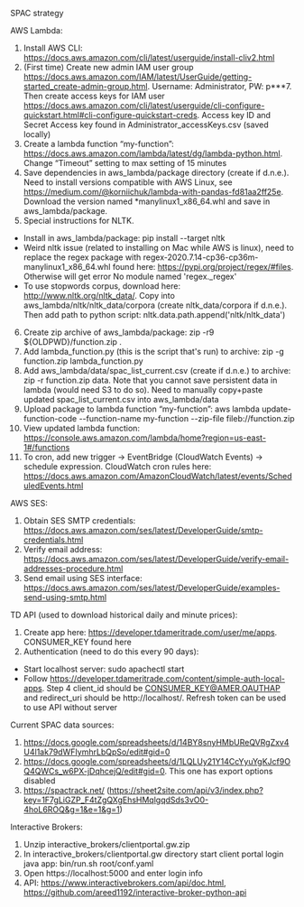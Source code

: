 SPAC strategy

AWS Lambda:
1. Install AWS CLI: https://docs.aws.amazon.com/cli/latest/userguide/install-cliv2.html
2. (First time) Create new admin IAM user group https://docs.aws.amazon.com/IAM/latest/UserGuide/getting-started_create-admin-group.html. Username: Administrator, PW: p***7. Then create access keys for IAM user https://docs.aws.amazon.com/cli/latest/userguide/cli-configure-quickstart.html#cli-configure-quickstart-creds. Access key ID and Secret Access key found in Administrator_accessKeys.csv (saved locally)
3. Create a lambda function “my-function”: https://docs.aws.amazon.com/lambda/latest/dg/lambda-python.html. Change “Timeout” setting to max setting of 15 minutes
4. Save dependencies in aws_lambda/package directory (create if d.n.e.). Need to install versions compatible with AWS Linux, see https://medium.com/@korniichuk/lambda-with-pandas-fd81aa2ff25e. Download the version named *manylinux1_x86_64.whl and save in aws_lambda/package.
5. Special instructions for NLTK.
- Install in aws_lambda/package: pip install --target nltk 
- Weird nltk issue (related to installing on Mac while AWS is linux), need to replace the regex package with regex-2020.7.14-cp36-cp36m-manylinux1_x86_64.whl found here: https://pypi.org/project/regex/#files. Otherwise will get error No module named 'regex._regex'
- To use stopwords corpus, download here: http://www.nltk.org/nltk_data/. Copy into aws_lambda/nltk/nltk_data/corpora (create nltk_data/corpora if d.n.e.). Then add path to python script: nltk.data.path.append('nltk/nltk_data')
6. Create zip archive of aws_lambda/package: zip -r9 ${OLDPWD}/function.zip .
7. Add lambda_function.py (this is the script that's run) to archive: zip -g function.zip lambda_function.py
8. Add aws_lambda/data/spac_list_current.csv (create if d.n.e.) to archive: zip -r function.zip data. Note that you cannot save persistent data in lambda (would need S3 to do so). Need to manually copy+paste updated spac_list_current.csv into aws_lambda/data
8. Upload package to lambda function “my-function”: aws lambda update-function-code --function-name my-function --zip-file fileb://function.zip
9. View updated lambda function: https://console.aws.amazon.com/lambda/home?region=us-east-1#/functions
10. To cron, add new trigger -> EventBridge (CloudWatch Events) -> schedule expression. CloudWatch cron rules here: https://docs.aws.amazon.com/AmazonCloudWatch/latest/events/ScheduledEvents.html

AWS SES:
1. Obtain SES SMTP credentials: https://docs.aws.amazon.com/ses/latest/DeveloperGuide/smtp-credentials.html
2. Verify email address: https://docs.aws.amazon.com/ses/latest/DeveloperGuide/verify-email-addresses-procedure.html
3. Send email using SES interface: https://docs.aws.amazon.com/ses/latest/DeveloperGuide/examples-send-using-smtp.html

TD API (used to download historical daily and minute prices):
1. Create app here: https://developer.tdameritrade.com/user/me/apps. CONSUMER_KEY found here
2. Authentication (need to do this every 90 days):
- Start localhost server: sudo apachectl start
- Follow https://developer.tdameritrade.com/content/simple-auth-local-apps. Step 4 client_id should be CONSUMER_KEY@AMER.OAUTHAP and redirect_uri should be http://localhost/. Refresh token can be used to use API without server

Current SPAC data sources:
1. https://docs.google.com/spreadsheets/d/14BY8snyHMbUReQVRgZxv4U4l1ak79dWFIymhrLbQpSo/edit#gid=0
2. https://docs.google.com/spreadsheets/d/1LQLUy21Y14CcYyuYgKJcf9OQ4QWCs_w6PX-jDqhcejQ/edit#gid=0. This one has export options disabled
3. https://spactrack.net/ (https://sheet2site.com/api/v3/index.php?key=1F7gLiGZP_F4tZgQXgEhsHMqlgqdSds3vO0-4hoL6ROQ&g=1&e=1&g=1)

Interactive Brokers:
1. Unzip interactive_brokers/clientportal.gw.zip
2. In interactive_brokers/clientportal.gw directory start client portal login java app: bin/run.sh root/conf.yaml
3. Open https://localhost:5000 and enter login info
4. API: https://www.interactivebrokers.com/api/doc.html, https://github.com/areed1192/interactive-broker-python-api
